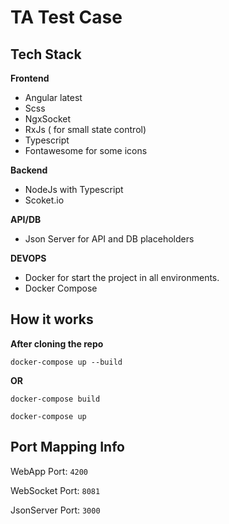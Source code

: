 # TA Test Case

## Tech Stack

**Frontend**

- Angular latest
- Scss
- NgxSocket
- RxJs ( for small state control)
- Typescript
- Fontawesome for some icons

**Backend**

- NodeJs with Typescript
- Scoket.io

**API/DB**

- Json Server for API and DB placeholders

**DEVOPS**

- Docker for start the project in all environments.
- Docker Compose

## How it works

**After cloning the repo**

`docker-compose up --build`

**OR**

`docker-compose build`

`docker-compose up`

## Port Mapping Info

WebApp Port: `4200`

WebSocket Port: `8081`

JsonServer Port: `3000`
